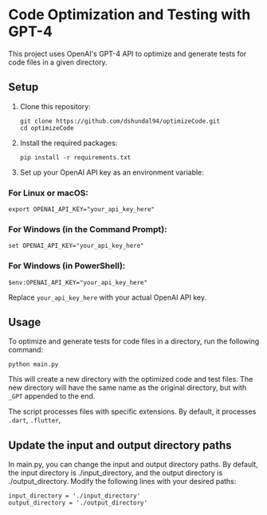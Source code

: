 # Code Optimization and Testing with GPT-4

This project uses OpenAI's GPT-4 API to optimize and generate tests for code files in a given directory.

## Setup

1. Clone this repository:

    ```
    git clone https://github.com/dshundal94/optimizeCode.git
    cd optimizeCode
    ```

2. Install the required packages:

    ```
    pip install -r requirements.txt
    ```

3. Set up your OpenAI API key as an environment variable:

### For Linux or macOS:

    
    export OPENAI_API_KEY="your_api_key_here"
    

### For Windows (in the Command Prompt):

    
    set OPENAI_API_KEY="your_api_key_here"
    

### For Windows (in PowerShell):

    
    $env:OPENAI_API_KEY="your_api_key_here"
    

Replace `your_api_key_here` with your actual OpenAI API key.

## Usage

To optimize and generate tests for code files in a directory, run the following command:

    
    python main.py


This will create a new directory with the optimized code and test files. The new directory will have the same name as the original directory, but with `_GPT` appended to the end.

The script processes files with specific extensions. By default, it processes `.dart`, `.flutter`,

## Update the input and output directory paths

In main.py, you can change the input and output directory paths. By default, the input directory is ./input_directory, and the output directory is ./output_directory. Modify the following lines with your desired paths:

    
    input_directory = './input_directory'
    output_directory = './output_directory'
    



